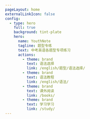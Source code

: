 ```yaml
---
pageLayout: home
externalLinkIcon: false
config:
  - type: hero
    full: true
    background: tint-plate
    hero:
      name: YouthNote
      tagline: 题型专练
      text: 中考英语各题型专项练习
      actions:
        - theme: brand
          text: 语法选择
          link: /english/题型/语法选择/
        - theme: brand
          text: 语法教程
          link: /english/语法/
        - theme: brand
          text: 课外阅读
          link: /books/
        - theme: brand
          text: 学习学习
          link: /study/
---
```


